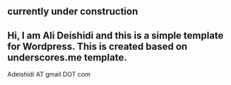 currently under construction
--
Hi, I am Ali Deishidi and this is a simple template for Wordpress.
This is created based on underscores.me template.
-
Adeishidi AT gmail DOT com